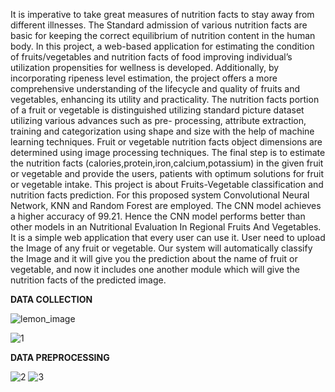 It is imperative to take great measures of nutrition facts to stay away from different illnesses. The Standard admission of various nutrition facts are basic for keeping the correct equilibrium of nutrition content in the human body. In this project, a web-based application for estimating the condition of fruits/vegetables and nutrition facts of food improving individual’s utilization propensities for wellness is developed. Additionally, by incorporating ripeness level estimation, the project offers a more comprehensive understanding of the lifecycle and quality of fruits and vegetables, enhancing its utility and practicality. The nutrition facts portion of a fruit or vegetable is distinguished utilizing standard picture dataset utilizing various advances such as pre- processing, attribute extraction, training and categorization using shape and size with the help of machine learning techniques. Fruit or vegetable nutrition facts object dimensions are determined using image processing techniques. The final step is to estimate the nutrition facts (calories,protein,iron,calcium,potassium) in the given fruit or vegetable and provide the users, patients with optimum solutions for fruit or vegetable intake. This project is about Fruits-Vegetable classification and nutrition facts prediction. For this proposed system Convolutional Neural Network, KNN and Random Forest are employed. The CNN model achieves a higher accuracy of 99.21. Hence the CNN model performs better than other models in an Nutritional Evaluation In Regional Fruits And Vegetables. It is a simple web application that every user can use it. User need to upload the Image of any fruit or vegetable. Our system will automatically classify the Image and it will give you the prediction about the name of fruit or vegetable, and now it includes one another module which will give the nutrition facts of the predicted image.


**DATA COLLECTION** 


![lemon_image](https://github.com/user-attachments/assets/fc41c1f2-439a-40a7-aa8f-b597dda214fd)


![1](https://github.com/user-attachments/assets/868dd498-ffd6-42d3-9dea-8b721925bf05)

**DATA PREPROCESSING**


![2](https://github.com/user-attachments/assets/81b261a7-ef36-440f-86ac-033139dd1a4d)
![3](https://github.com/user-attachments/assets/905835ba-b83a-4a72-b917-822b9a684aab)
